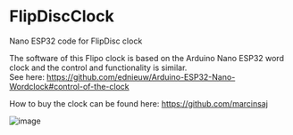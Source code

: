 # FlipDiscClock
Nano ESP32 code for FlipDisc clock

The software of this Flipo clock is based on the Arduino Nano ESP32 word clock and the control and functionality is similar.<br>
See here: https://github.com/ednieuw/Arduino-ESP32-Nano-Wordclock#control-of-the-clock

How to buy the clock can be found here: https://github.com/marcinsaj


![image](https://github.com/user-attachments/assets/f076506d-4b0f-4e24-8999-a8cfd5927b91)

